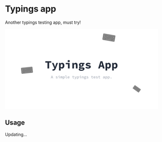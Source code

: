 # Typings app

Another typings testing app, must try!

<p align="center"><img src="/public/featured.png"></p>

## Usage

Updating...
